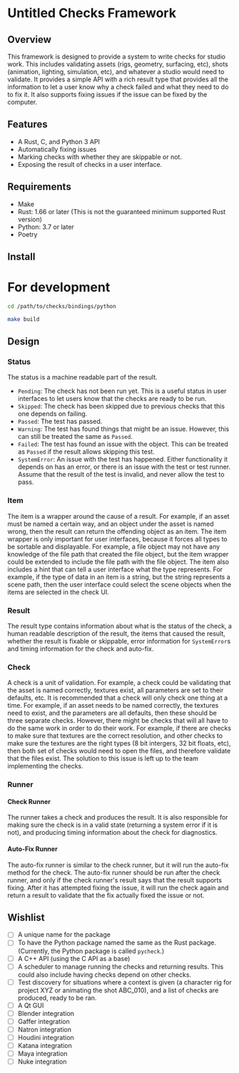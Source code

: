 Untitled Checks Framework
=========================

Overview
--------

This framework is designed to provide a system to write checks for studio work.
This includes validating assets (rigs, geometry, surfacing, etc), shots
(animation, lighting, simulation, etc), and whatever a studio would need to
validate. It provides a simple API with a rich result type that provides all the
information to let a user know why a check failed and what they need to do to
fix it. It also supports fixing issues if the issue can be fixed by the
computer.

Features
--------

- A Rust, C, and Python 3 API
- Automatically fixing issues
- Marking checks with whether they are skippable or not.
- Exposing the result of checks in a user interface.

Requirements
------------

- Make
- Rust: 1.66 or later (This is not the guaranteed minimum supported Rust
  version)
- Python: 3.7 or later
- Poetry

Install
-------

# For development

```bash
cd /path/to/checks/bindings/python

make build
```

Design
------

### Status

The status is a machine readable part of the result.

- `Pending`: The check has not been run yet. This is a useful status in user
  interfaces to let users know that the checks are ready to be run.
- `Skipped`: The check has been skipped due to previous checks that this one
  depends on failing.
- `Passed`: The test has passed.
- `Warning`: The test has found things that might be an issue. However, this
  can still be treated the same as `Passed`.
- `Failed`: The test has found an issue with the object. This can be treated as
  `Passed` if the result allows skipping this test.
- `SystemError`: An issue with the test has happened. Either functionality it
  depends on has an error, or there is an issue with the test or test runner.
  Assume that the result of the test is invalid, and never allow the test to
  pass.

### Item

The item is a wrapper around the cause of a result. For example, if an asset
must be named a certain way, and an object under the asset is named wrong, then
the result can return the offending object as an item. The item wrapper is only
important for user interfaces, because it forces all types to be sortable and
displayable. For example, a file object may not have any knowledge of the file
path that created the file object, but the item wrapper could be extended to
include the file path with the file object. The item also includes a hint that
can tell a user interface what the type represents. For example, if the type of
data in an item is a string, but the string represents a scene path, then the
user interface could select the scene objects when the items are selected in the
check UI.

### Result

The result type contains information about what is the status of the check, a
human readable description of the result, the items that caused the result,
whether the result is fixable or skippable, error information for `SystemError`s
and timing information for the check and auto-fix.

### Check

A check is a unit of validation. For example, a check could be validating that
the asset is named correctly, textures exist, all parameters are set to their
defaults, etc. It is recommended that a check will only check one thing at a
time. For example, if an asset needs to be named correctly, the textures need to
exist, and the parameters are all defaults, then these should be three separate
checks. However, there might be checks that will all have to do the same work in
order to do their work. For example, if there are checks to make sure that
textures are the correct resolution, and other checks to make sure the textures
are the right types (8 bit intergers, 32 bit floats, etc), then both set of
checks would need to open the files, and therefore validate that the files
exist. The solution to this issue is left up to the team implementing the
checks.

### Runner

#### Check Runner

The runner takes a check and produces the result. It is also responsible for
making sure the check is in a valid state (returning a system error if it is
not), and producing timing information about the check for diagnostics.

#### Auto-Fix Runner

The auto-fix runner is similar to the check runner, but it will run the
auto-fix method for the check. The auto-fix runner should be run after the check
runner, and only if the check runner's result says that the result supports
fixing. After it has attempted fixing the issue, it will run the check again and
return a result to validate that the fix actually fixed the issue or not.

Wishlist
--------

- [ ] A unique name for the package
- [ ] To have the Python package named the same as the Rust package. (Currently,
  the Python package is called `pycheck`.)
- [ ] A C++ API (using the C API as a base)
- [ ] A scheduler to manage running the checks and returning results. This could
  also include having checks depend on other checks.
- [ ] Test discovery for situations where a context is given (a character rig
  for project XYZ or animating the shot ABC_010), and a list of checks are
  produced, ready to be ran.
- [ ] A Qt GUI
- [ ] Blender integration
- [ ] Gaffer integration
- [ ] Natron integration
- [ ] Houdini integration
- [ ] Katana integration
- [ ] Maya integration
- [ ] Nuke integration

